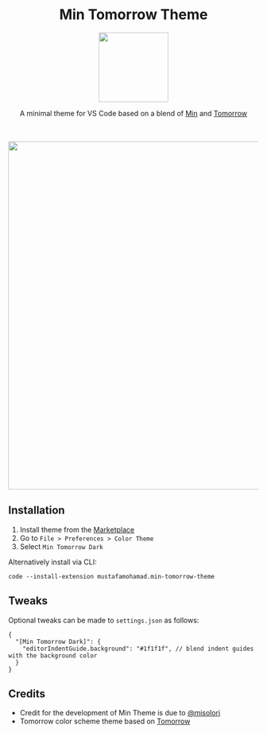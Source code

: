 <div align="center">

# Min Tomorrow Theme

<img src="https://github.com/musm/min-tomorrow-theme/assets/4319522/09455b02-6f5f-4d43-afc3-96a926b0ccef" width="140" />

A minimal theme for VS Code based on a blend of [Min](https://github.com/misolori/min-theme) and [Tomorrow](https://github.com/microsoft/vscode-themes/tree/master/tomorrow)
</div>


<div align="center">
<br />
<br />
<img src="https://user-images.githubusercontent.com/4319522/194112054-ea527f4c-eeeb-43e1-8d62-914bd2a512c1.png" width="700" />
</div>

## Installation

1. Install theme from the [Marketplace](https://marketplace.visualstudio.com/items?itemName=mustafamohamad.min-tomorrow-theme)
2. Go to `File > Preferences > Color Theme`
3. Select `Min Tomorrow Dark`

Alternatively install via CLI:
```
code --install-extension mustafamohamad.min-tomorrow-theme
```

## Tweaks

Optional tweaks can be made to `settings.json` as follows:
```
{
  "[Min Tomorrow Dark]": {
    "editorIndentGuide.background": "#1f1f1f", // blend indent guides with the background color
  }
}
```



## Credits

- Credit for the development of Min Theme is due to [@misolori](https://github.com/misolori)
- Tomorrow color scheme theme based on [Tomorrow](https://github.com/microsoft/vscode-themes/tree/master/tomorrow)
